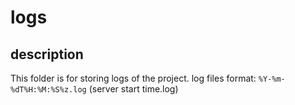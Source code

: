 # logs
## description
This folder is for storing logs of the project.
log files format: `%Y-%m-%dT%H:%M:%S%z.log` (server start time.log)
